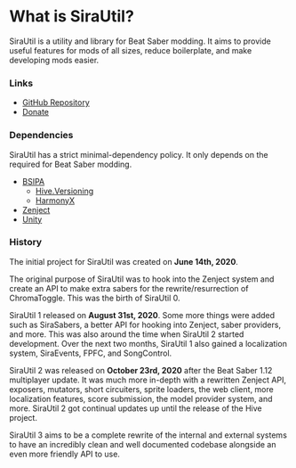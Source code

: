 # What is SiraUtil?

SiraUtil is a utility and library for Beat Saber modding. It aims to provide useful features for mods of all sizes, reduce boilerplate, and make developing mods easier.

### Links

- [GitHub Repository](https://github.com/Auros/SiraUtil)
- [Donate](https://www.patreon.com/aurosnexus)

### Dependencies

SiraUtil has a strict minimal-dependency policy. It only depends on the required for Beat Saber modding.

- [BSIPA](https://github.com/bsmg/BeatSaber-IPA-Reloaded)
  - [Hive.Versioning](https://github.com/Atlas-Rhythm/Hive)
  - [HarmonyX](https://github.com/BepInEx/HarmonyX)
- [Zenject](https://github.com/Mathijs-Bakker/Extenject)
- [Unity](https://unity.com)

### History

The initial project for SiraUtil was created on **June 14th, 2020**.

The original purpose of SiraUtil was to hook into the Zenject system and create an API to make extra sabers for the rewrite/resurrection of ChromaToggle. This was the birth of SiraUtil 0.

SiraUtil 1 released on **August 31st, 2020**. Some more things were added such as SiraSabers, a better API for hooking into Zenject, saber providers, and more. This was also around the time when SiraUtil 2 started development. Over the next two months, SiraUtil 1 also gained a localization system, SiraEvents, FPFC, and SongControl.

SiraUtil 2 was released on **October 23rd, 2020** after the Beat Saber 1.12 multiplayer update. It was much more in-depth with a rewritten Zenject API, exposers, mutators, short circuiters, sprite loaders, the web client, more localization features, score submission, the model provider system, and more. SiraUtil 2 got continual updates up until the release of the Hive project.

SiraUtil 3 aims to be a complete rewrite of the internal and external systems to have an incredibly clean and well documented codebase alongside an even more friendly API to use.
